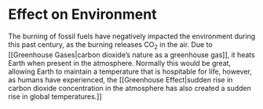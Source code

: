 # Effect on Environment
The burning of fossil fuels have negatively impacted the environment during this past century, as the burning releases CO<sub>2</sub> in the air. Due to [[Greenhouse Gases|carbon dioxide’s nature as a greenhouse gas]], it heats Earth when present in the atmosphere. Normally this would be great, allowing Earth to maintain a temperature that is hospitable for life, however, as humans have experienced, the [[Greenhouse Effect|sudden rise in carbon dioxide concentration in the atmosphere has also created a sudden rise in global temperatures.]]